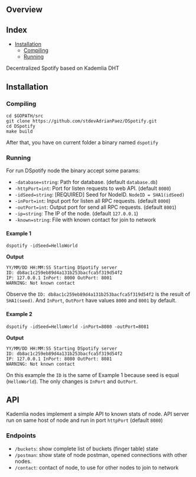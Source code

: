 ## Overview

## Index

- [Installation](#installation)
    - [Compiling](#compiling)
    - [Running](#running)   

Decentralized Spotify based on Kademlia DHT

## Installation

### Compiling

```
cd $GOPATH/src
git clone https://github.com/stdevAdrianPaez/DSpotify.git
cd DSpotify
make build
```

After that, you have on current folder a binary named `dspotify`

### Running

For run DSpotify node the binary accept some params:

 - `-database=string`: Path for database. (default `database.db`)
 - `-httpPort=int`: Port for listen requests to web API. (default `8080`)
 - `-idSeed=string`: [REQUIRED] Seed for NodeID. `NodeID = SHA1(idSeed)`
 - `-inPort=int`: Input port for listen all RPC requests. (default `8000`)
 - `-outPort=int`: Output port for send all RPC requests. (default `8001`)
 - `-ip=string`: The IP of the node. (default `127.0.0.1`)
 - `-known=string`: File with known contact for join to network

#### Example 1

```
dspotify -idSeed=HelloWorld
```

**Output**

```
YY/MM/DD HH:MM:SS Starting DSpotify server
ID: db8ac1c259eb89d4a131b253bacfca5f319d54f2
IP: 127.0.0.1 InPort: 8000 OutPort: 8001
WARNING: Not known contact
```

Observe the `ID: db8ac1c259eb89d4a131b253bacfca5f319d54f2` is the result of `SHA1(seed)`.
And `InPort`, `OutPort` have values `8000` and `8001` by default.

#### Example 2

```
dspotify -idSeed=HelloWorld -inPort=8080 -outPort=8081
```

**Output**
```
YY/MM/DD HH:MM:SS Starting DSpotify server
ID: db8ac1c259eb89d4a131b253bacfca5f319d54f2
IP: 127.0.0.1 InPort: 8080 OutPort: 8081
WARNING: Not known contact
```

On this example the `ID` is the same of Example 1 because seed is equal (`HelloWorld`). The only changes is `InPort`
and `OutPort`.

## API

Kademlia nodes implement a simple API to known stats of node. API server run on same host of node and run in port
`httpPort` (default `8080`)

### Endpoints

- `/buckets`: show complete list of buckets (finger table) state
- `/postman`: show state of node postman, opened connections with other nodes.
- `/contact`: contact of node, to use for other nodes to join to network

